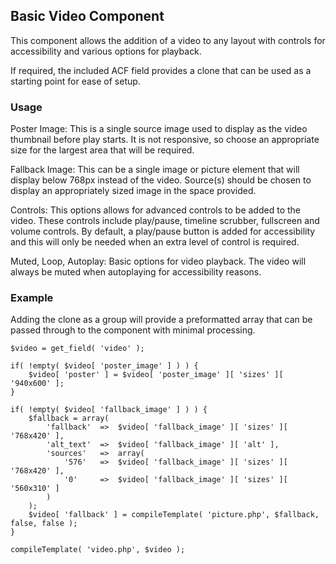 ## Basic Video Component
This component allows the addition of a video to any layout with controls for accessibility and various options for playback.

If required, the included ACF field provides a clone that can be used as a starting point for ease of setup.

### Usage
Poster Image: This is a single source image used to display as the video thumbnail before play starts. It is not responsive, so choose an appropriate size for the largest area that will be required.

Fallback Image: This can be a single image or picture element that will display below 768px instead of the video. Source(s) should be chosen to display an appropriately sized image in the space provided.

Controls: This options allows for advanced controls to be added to the video. These controls include play/pause, timeline scrubber, fullscreen and volume controls. By default, a play/pause button is added for accessibility and this will only be needed when an extra level of control is required.

Muted, Loop, Autoplay: Basic options for video playback. The video will always be muted when autoplaying for accessibility reasons.

### Example
Adding the clone as a group will provide a preformatted array that can be passed through to the component with minimal processing.

```
$video = get_field( 'video' );

if( !empty( $video[ 'poster_image' ] ) ) {
    $video[ 'poster' ] = $video[ 'poster_image' ][ 'sizes' ][ '940x600' ];
}

if( !empty( $video[ 'fallback_image' ] ) ) {
    $fallback = array(
        'fallback'  =>  $video[ 'fallback_image' ][ 'sizes' ][ '768x420' ],
        'alt_text'  =>  $video[ 'fallback_image' ][ 'alt' ],
        'sources'   =>  array(
            '576'   =>  $video[ 'fallback_image' ][ 'sizes' ][ '768x420' ],
            '0'     =>  $video[ 'fallback_image' ][ 'sizes' ][ '560x310' ]
        )
    );
    $video[ 'fallback' ] = compileTemplate( 'picture.php', $fallback, false, false );
}

compileTemplate( 'video.php', $video );
```